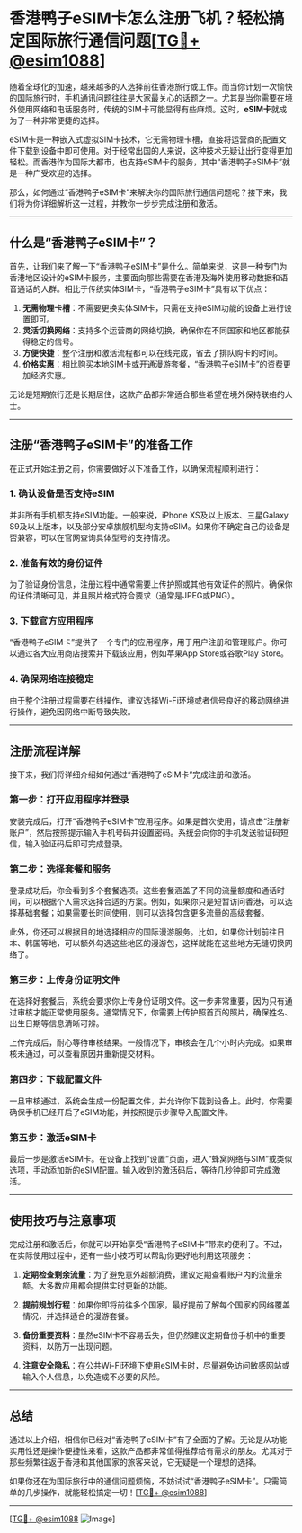 # 香港鸭子eSIM卡怎么注册飞机？轻松搞定国际旅行通信问题[[TG💪+ @esim1088](https://t.me/s/esim1088)]

随着全球化的加速，越来越多的人选择前往香港旅行或工作。而当你计划一次愉快的国际旅行时，手机通讯问题往往是大家最关心的话题之一。尤其是当你需要在境外使用网络和电话服务时，传统的SIM卡可能显得有些麻烦。这时，**eSIM卡**就成为了一种非常便捷的选择。

eSIM卡是一种嵌入式虚拟SIM卡技术，它无需物理卡槽，直接将运营商的配置文件下载到设备中即可使用。对于经常出国的人来说，这种技术无疑让出行变得更加轻松。而香港作为国际大都市，也支持eSIM卡的服务，其中“香港鸭子eSIM卡”就是一种广受欢迎的选择。

那么，如何通过“香港鸭子eSIM卡”来解决你的国际旅行通信问题呢？接下来，我们将为你详细解析这一过程，并教你一步步完成注册和激活。

---

## 什么是“香港鸭子eSIM卡”？

首先，让我们来了解一下“香港鸭子eSIM卡”是什么。简单来说，这是一种专门为香港地区设计的eSIM卡服务，主要面向那些需要在香港及海外使用移动数据和语音通话的人群。相比于传统实体SIM卡，“香港鸭子eSIM卡”具有以下优点：

1. **无需物理卡槽**：不需要更换实体SIM卡，只需在支持eSIM功能的设备上进行设置即可。
2. **灵活切换网络**：支持多个运营商的网络切换，确保你在不同国家和地区都能获得稳定的信号。
3. **方便快捷**：整个注册和激活流程都可以在线完成，省去了排队购卡的时间。
4. **价格实惠**：相比购买本地SIM卡或开通漫游套餐，“香港鸭子eSIM卡”的资费更加经济实惠。

无论是短期旅行还是长期居住，这款产品都非常适合那些希望在境外保持联络的人士。

---

## 注册“香港鸭子eSIM卡”的准备工作

在正式开始注册之前，你需要做好以下准备工作，以确保流程顺利进行：

### 1. 确认设备是否支持eSIM
并非所有手机都支持eSIM功能。一般来说，iPhone XS及以上版本、三星Galaxy S9及以上版本，以及部分安卓旗舰机型均支持eSIM。如果你不确定自己的设备是否兼容，可以在官网查询具体型号的支持情况。

### 2. 准备有效的身份证件
为了验证身份信息，注册过程中通常需要上传护照或其他有效证件的照片。确保你的证件清晰可见，并且照片格式符合要求（通常是JPEG或PNG）。

### 3. 下载官方应用程序
“香港鸭子eSIM卡”提供了一个专门的应用程序，用于用户注册和管理账户。你可以通过各大应用商店搜索并下载该应用，例如苹果App Store或谷歌Play Store。

### 4. 确保网络连接稳定
由于整个注册过程需要在线操作，建议选择Wi-Fi环境或者信号良好的移动网络进行操作，避免因网络中断导致失败。

---

## 注册流程详解

接下来，我们将详细介绍如何通过“香港鸭子eSIM卡”完成注册和激活。

### 第一步：打开应用程序并登录
安装完成后，打开“香港鸭子eSIM卡”应用程序。如果是首次使用，请点击“注册新账户”，然后按照提示输入手机号码并设置密码。系统会向你的手机发送验证码短信，输入验证码后即可完成登录。

### 第二步：选择套餐和服务
登录成功后，你会看到多个套餐选项。这些套餐涵盖了不同的流量额度和通话时间，可以根据个人需求选择合适的方案。例如，如果你只是短暂访问香港，可以选择基础套餐；如果需要长时间使用，则可以选择包含更多流量的高级套餐。

此外，你还可以根据目的地选择相应的国际漫游服务。比如，如果你计划前往日本、韩国等地，可以额外勾选这些地区的漫游包，这样就能在这些地方无缝切换网络了。

### 第三步：上传身份证明文件
在选择好套餐后，系统会要求你上传身份证明文件。这一步非常重要，因为只有通过审核才能正常使用服务。通常情况下，你需要上传护照首页的照片，确保姓名、出生日期等信息清晰可辨。

上传完成后，耐心等待审核结果。一般情况下，审核会在几个小时内完成。如果审核未通过，可以查看原因并重新提交材料。

### 第四步：下载配置文件
一旦审核通过，系统会生成一份配置文件，并允许你下载到设备上。此时，你需要确保手机已经开启了eSIM功能，并按照提示步骤导入配置文件。

### 第五步：激活eSIM卡
最后一步是激活eSIM卡。在设备上找到“设置”页面，进入“蜂窝网络与SIM”或类似选项，手动添加新的eSIM配置。输入收到的激活码后，等待几秒钟即可完成激活。

---

## 使用技巧与注意事项

完成注册和激活后，你就可以开始享受“香港鸭子eSIM卡”带来的便利了。不过，在实际使用过程中，还有一些小技巧可以帮助你更好地利用这项服务：

1. **定期检查剩余流量**：为了避免意外超额消费，建议定期查看账户内的流量余额。大多数应用都会提供实时更新的功能。
   
2. **提前规划行程**：如果你即将前往多个国家，最好提前了解每个国家的网络覆盖情况，并选择适合的漫游套餐。

3. **备份重要资料**：虽然eSIM卡不容易丢失，但仍然建议定期备份手机中的重要资料，以防万一出现问题。

4. **注意安全隐私**：在公共Wi-Fi环境下使用eSIM卡时，尽量避免访问敏感网站或输入个人信息，以免造成不必要的风险。

---

## 总结

通过以上介绍，相信你已经对“香港鸭子eSIM卡”有了全面的了解。无论是从功能实用性还是操作便捷性来看，这款产品都非常值得推荐给有需求的朋友。尤其对于那些频繁往返于香港和其他国家的旅客来说，它无疑是一个理想的选择。

如果你还在为国际旅行中的通信问题烦恼，不妨试试“香港鸭子eSIM卡”。只需简单的几步操作，就能轻松搞定一切！[[TG💪+ @esim1088](https://t.me/s/esim1088)]

---

[[TG💪+ @esim1088](https://t.me/s/esim1088) ![Image](https://i.postimg.cc/4NQfJmqS/Snipaste-2025-05-13-00-14-12.png)]